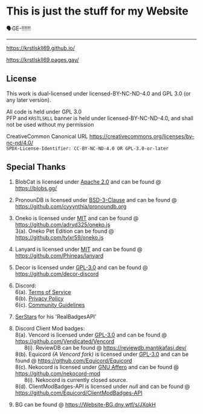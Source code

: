 # This is just the stuff for my Website
🗣️GE-‼️‼️‼️

----

https://krstlskll69.github.io/

https://krstlskll69.pages.gay/

## License

This work is dual-licensed under licensed-BY-NC-ND-4.0 and GPL 3.0 (or any later version).

All code is held under GPL 3.0 </br>
PFP and `KRSTLSKLL` banner is held under licensed-BY-NC-ND-4.0, and shall not be used without my permission


CreativeCommon Canonical URL https://creativecommons.org/licenses/by-nc-nd/4.0/ </br>
`SPDX-License-Identifier: CC-BY-NC-ND-4.0 OR GPL-3.0-or-later`

## Special Thanks

1. BlobCat is licensed under [Apache 2.0](https://www.apache.org/licenses/LICENSE-2.0.html) and can be found @ https://blobs.gg/

2. PronounDB is licensed under [BSD-3-Clause](https://raw.githubusercontent.com/cyyynthia/pronoundb.org/refs/heads/mistress/LICENSE) and can be found @ https://github.com/cyyynthia/pronoundb.org

3. Oneko is licensed under [MIT](https://raw.githubusercontent.com/adryd325/oneko.js/refs/heads/main/LICENSE) and can be found @ https://github.com/adryd325/oneko.js </br>
    3(a). Oneko Pet Edition can be found @ https://github.com/tylxr59/oneko.js

4. Lanyard is licensed under [MIT](https://raw.githubusercontent.com/Phineas/lanyard/refs/heads/main/LICENSE) and can be found @ https://github.com/Phineas/lanyard

5. Decor is licensed under [GPL-3.0](https://www.gnu.org/licenses/gpl-3.0.en.html) and can be found @ https://github.com/decor-discord

6. Discord: </br>
    6(a). [Terms of Service](https://discord.com/terms/) </br>
    6(b). [Privacy Policy](https://discord.com/privacy) </br>
    6(c). [Community Guidelines](https://discord.com/guidelines) </br>

7. [SerStars](https://github.com/SerStars) for his 'RealBadgesAPI'</br>

8. Discord Client Mod badges: </br>
    8(a). Vencord is licensed under [GPL-3.0](https://www.gnu.org/licenses/gpl-3.0.en.html) and can be found @ https://github.com/Vendicated/Vencord </br>
    &nbsp; &nbsp; &nbsp; 8(i). ReviewDB can be found @ https://reviewdb.mantikafasi.dev/ </br>
    8(b). Equicord *(A Vencord fork)* is licensed under [GPL-3.0](https://www.gnu.org/licenses/gpl-3.0.en.html) and can be found @ https://github.com/Equicord/Equicord </br>
    8(c). Nekocord is licensed under [GNU Affero](https://www.gnu.org/licenses/agpl-3.0.en.html) and can be found @ https://github.com/nekocord-mod </br>
        &nbsp; &nbsp; &nbsp; 8(i). Nekocord is currently closed source. </br> 
    8(d). ClientModBadges-API is licensed under *null* and can be found @ https://github.com/Equicord/ClientModBadges-API </br>

8. BG can be found @ https://Website-BG.dny.wtf/s/JXqkH
